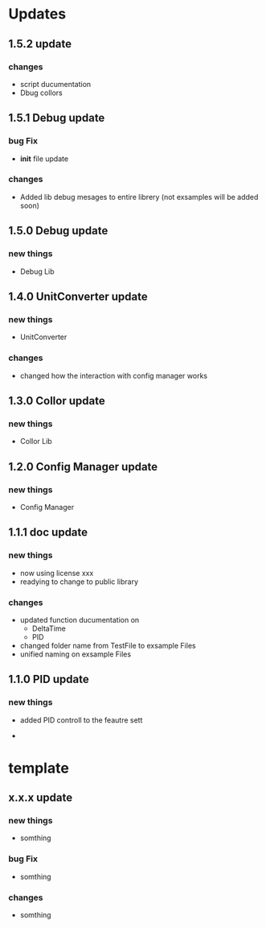 # Updates

## 1.5.2 update 

### changes

- script ducumentation
- Dbug collors

## 1.5.1 Debug update 

### bug Fix

- __init__ file update

### changes

- Added lib debug mesages to entire librery (not exsamples will be added soon)

## 1.5.0 Debug update 

### new things

- Debug Lib

## 1.4.0 UnitConverter update 

### new things

- UnitConverter

### changes

- changed how the interaction with config manager works

## 1.3.0 Collor update 

### new things

- Collor Lib

## 1.2.0 Config Manager update 

### new things

- Config Manager


## 1.1.1 doc update

### new things

- now using license xxx
- readying to change to public library

### changes

- updated function ducumentation on
    - DeltaTime
    - PID
- changed folder name from TestFile to exsample Files
- unified naming on exsample Files


## 1.1.0 PID update

### new things

- added PID controll to the feautre sett

-









# template

## x.x.x update 

### new things

- somthing

### bug Fix

- somthing

### changes

- somthing